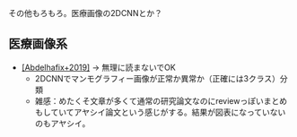 その他もろもろ。医療画像の2DCNNとか？


## 医療画像系

* [[Abdelhafix+2019]](https://bmcbioinformatics.biomedcentral.com/articles/10.1186/s12859-019-2823-4) -> 無理に読まないでOK
  * 2DCNNでマンモグラフィー画像が正常か異常か（正確には3クラス）分類
  * 雑感：めたくそ文章が多くて通常の研究論文なのにreviewっぽいまとめもしていてアヤシイ論文という感じがする。結果が図表になっていないのもアヤシイ。
